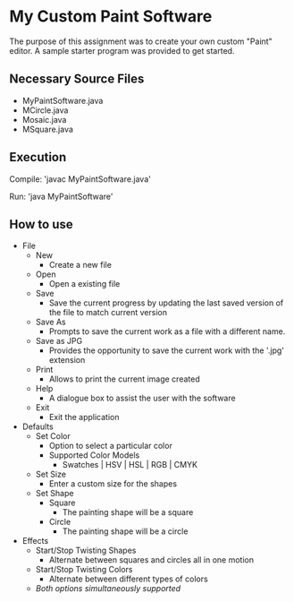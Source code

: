 # My Custom Paint Software

The purpose of this assignment was to create your own custom "Paint" editor. A sample starter program was provided to get started. 

## Necessary Source Files
+ MyPaintSoftware.java
+ MCircle.java
+ Mosaic.java
+ MSquare.java

## Execution
Compile: 'javac MyPaintSoftware.java'

Run: 'java MyPaintSoftware'

## How to use
+ File
	+ New
		+ Create a new file
	+ Open
		+ Open a existing file
	+ Save
		+ Save the current progress by updating the last saved version of the file to match current version
	+ Save As
		+ Prompts to save the current work as a file with a different name.
	+ Save as JPG
		+ Provides the opportunity to save the current work with the '.jpg' extension
	+ Print
		+ Allows to print the current image created
	+ Help
		+ A dialogue box to assist the user with the software
	+ Exit
		+ Exit the application
+ Defaults
	+ Set Color
		+ Option to select a particular color 
		+ Supported Color Models
			+ Swatches | HSV | HSL | RGB | CMYK
	+ Set Size
		+ Enter a custom size for the shapes
	+ Set Shape
		+ Square
			+ The painting shape will be a square
		+ Circle
			+ The painting shape will be a circle
+ Effects
	+ Start/Stop Twisting Shapes
		+ Alternate between squares and circles all in one motion
	+ Start/Stop Twisting Colors
		+ Alternate between different types of colors
	+ *Both options simultaneously supported*

	

